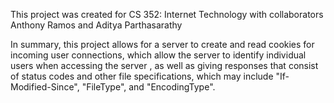This project was created for CS 352: Internet Technology with collaborators Anthony Ramos and Aditya Parthasarathy

In summary, this project allows for a server to create and read cookies for incoming user connections, which allow the server to identify individual users when accessing the server
, as well as giving responses that consist of status codes and other file specifications, which may include "If-Modified-Since", "FileType", and "EncodingType".
